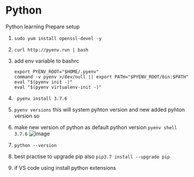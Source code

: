 # Python
Python learning
Prepare setup
1) ```sudo yum install openssl-devel -y```
2) ```curl http://pyenv.run | bash```
3) add env variable to bashrc
    ```
    export PYENV_ROOT="$HOME/.pyenv"
    command -v pyenv >/dev/null || export PATH="$PYENV_ROOT/bin:$PATH"
    eval "$(pyenv init -)"
    eval "$(pyenv virtualenv-init -)"
    ```
    
4) ``` pyenv install 3.7.6```

5) ```pyenv versions```
   this will system pyhton version and new added pyhton version
   so 
   
6) make new version of python as default python version
   ```pyenv shell 3.7.6```
    ![image](https://user-images.githubusercontent.com/52690867/210213837-1ef3b170-94c5-485d-9011-e0db34cce970.png)

7) ```python --version```
8)  best practise to upgrade pip also
    ``` pip3.7 install --upgrade pip ```
9) if VS code using install python extensions
